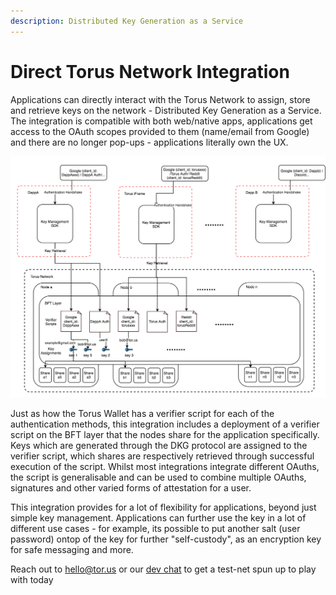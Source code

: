 ```yaml
---
description: Distributed Key Generation as a Service
---
```


# Direct Torus Network Integration

Applications can directly interact with the Torus Network to assign, store and retrieve keys on the network - Distributed Key Generation as a Service. The integration is compatible with both web/native apps, applications get access to the OAuth scopes provided to them \(name/email from Google\) and there are no longer pop-ups - applications literally own the UX.

![](../.gitbook/assets/image%20%282%29.png)

Just as how the Torus Wallet has a verifier script for each of the authentication methods, this integration includes a deployment of a verifier script on the BFT layer that the nodes share for the application specifically. Keys which are generated through the DKG protocol are assigned to the verifier script, which shares are respectively retrieved through successful execution of the script. Whilst most integrations integrate different OAuths, the script is generalisable and can be used to combine multiple OAuths, signatures and other varied forms of attestation for a user.

This integration provides for a lot of flexibility for applications, beyond just simple key management. Applications can further use the key in a lot of different use cases - for example, its possible to put another salt \(user password\) ontop of the key for further "self-custody", as an encryption key for safe messaging and more.

Reach out to hello@tor.us or our [dev chat](https://t.me/torusdev) to get a test-net spun up to play with today

